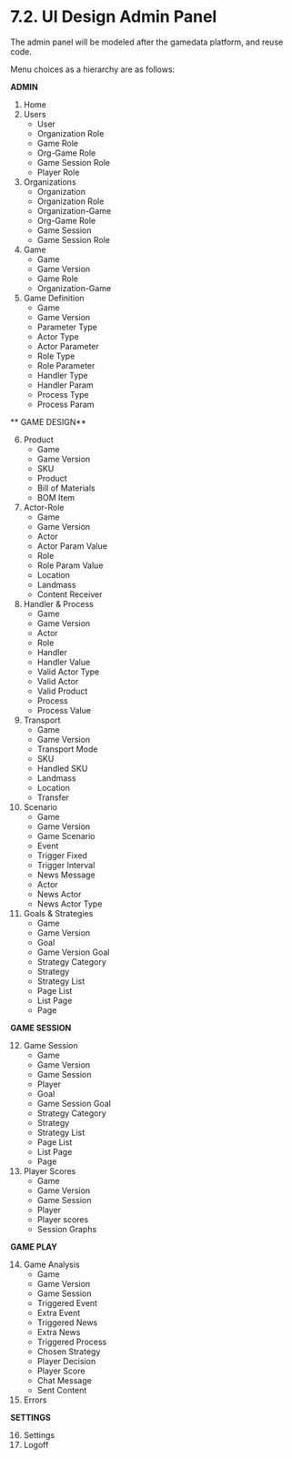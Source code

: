 # 7.2. UI Design Admin Panel

The admin panel will be modeled after the gamedata platform, and reuse code.

Menu choices as a hierarchy are as follows:

**ADMIN**

1. Home
2. Users
   - User
   - Organization Role
   - Game Role
   - Org-Game Role
   - Game Session Role
   - Player Role
3. Organizations
   - Organization
   - Organization Role
   - Organization-Game
   - Org-Game Role
   - Game Session
   - Game Session Role
4. Game
   - Game
   - Game Version
   - Game Role
   - Organization-Game
5. Game Definition
   - Game
   - Game Version
   - Parameter Type
   - Actor Type
   - Actor Parameter
   - Role Type
   - Role Parameter
   - Handler Type
   - Handler Param
   - Process Type
   - Process Param

** GAME DESIGN**

6. Product
   - Game
   - Game Version
   - SKU
   - Product
   - Bill of Materials
   - BOM Item
7. Actor-Role
   - Game
   - Game Version
   - Actor
   - Actor Param Value
   - Role
   - Role Param Value
   - Location
   - Landmass
   - Content Receiver
8. Handler & Process
   - Game
   - Game Version
   - Actor
   - Role
   - Handler
   - Handler Value
   - Valid Actor Type
   - Valid Actor
   - Valid Product
   - Process
   - Process Value
9. Transport
   - Game
   - Game Version
   - Transport Mode
   - SKU
   - Handled SKU
   - Landmass
   - Location
   - Transfer
10. Scenario
    - Game
    - Game Version
    - Game Scenario
    - Event
    - Trigger Fixed
    - Trigger Interval
    - News Message
    - Actor
    - News Actor
    - News Actor Type
11. Goals & Strategies
    - Game
    - Game Version
    - Goal
    - Game Version Goal
    - Strategy Category
    - Strategy
    - Strategy List
    - Page List
    - List Page
    - Page

**GAME SESSION**

12. Game Session
    - Game
    - Game Version
    - Game Session
    - Player
    - Goal
    - Game Session Goal
    - Strategy Category
    - Strategy
    - Strategy List
    - Page List
    - List Page
    - Page
13. Player Scores
    - Game
    - Game Version
    - Game Session
    - Player
    - Player scores
    - Session Graphs

**GAME PLAY**

14. Game Analysis
    - Game
    - Game Version
    - Game Session
    - Triggered Event
    - Extra Event
    - Triggered News
    - Extra News
    - Triggered Process
    - Chosen Strategy
    - Player Decision
    - Player Score
    - Chat Message
    - Sent Content
15. Errors
    
**SETTINGS**

16. Settings
17. Logoff

